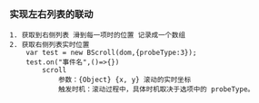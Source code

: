 ### 实现左右列表的联动
    1. 获取到右侧列表 滑到每一项时的位置 记录成一个数组
    2. 获取右侧列表实时位置
        var test = new BScroll(dom,{probeType:3});
        test.on("事件名",()=>{})
            scroll
                参数：{Object} {x, y} 滚动的实时坐标
                触发时机：滚动过程中，具体时机取决于选项中的 probeType。